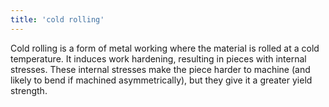 ```yaml
---
title: 'cold rolling'
---
```


Cold rolling is a form of metal working where the material is rolled at a cold temperature. It induces work hardening, resulting in pieces with internal stresses. These internal stresses make the piece harder to machine (and likely to bend if machined asymmetrically), but they give it a greater yield strength.